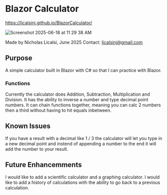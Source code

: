 # Blazor Calculator

https://licalsinj.github.io/BlazorCalculator/

![Screenshot 2025-06-18 at 11 29 38 AM](https://github.com/user-attachments/assets/70490a67-2903-415f-8560-ec795bcd29e2)


Made by Nicholas Licalsi, June 2025
Contact: licalsinj@gmail.com

## Purpose
A simple calculator built in Blazor with C# so that I can practice with Blazor. 

### Functions
Currently the calculator does Addition, Subtraction, Multiplication and Division. 
It has the ability to inverse a number and type decimal point numbers.
It can chain functions together, meaning you can calc 2 numbers then a third without having to hit equals inbetween.

## Known Issues
If you have a result with a decimal like 1 / 3 the calculator will let you type in a new decimal point and instend of appending a number to the end it will add the number to your result.

## Future Enhancemments
I would like to add a scientific calculator and a graphing calculator.
I would like to add a history of calculations with the ability to go back to a previous calculation.

